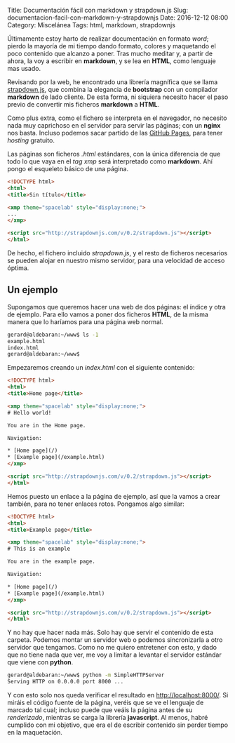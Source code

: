 Title: Documentación fácil con markdown y strapdown.js
Slug: documentacion-facil-con-markdown-y-strapdownjs
Date: 2016-12-12 08:00
Category: Miscelánea
Tags: html, markdown, strapdownjs



Últimamente estoy harto de realizar documentación en formato *word*; pierdo la mayoría de mi tiempo dando formato, colores y maquetando el poco contenido que alcanzo a poner. Tras mucho meditar y, a partir de ahora, la voy a escribir en **markdown**, y se lea en **HTML**, como lenguaje mas usado.

Revisando por la web, he encontrado una librería magnífica que se llama [strapdown.js](http://strapdownjs.com/), que combina la elegancia de **bootstrap** con un compilador **markdown** de lado cliente. De esta forma, ni siquiera necesito hacer el paso previo de convertir mis ficheros **markdown** a **HTML**.

Como plus extra, como el fichero se interpreta en el navegador, no necesito nada muy caprichoso en el servidor para servir las páginas; con un **nginx** nos basta. Incluso podemos sacar partido de las [GitHub Pages](https://pages.github.com/), para tener *hosting* gratuito.

Las páginas son ficheros *.html* estándares, con la única diferencia de que todo lo que vaya en el *tag xmp* será interpretado como **markdown**. Ahí pongo el esqueleto básico de una página.

```html
<!DOCTYPE html>
<html>
<title>Sin título</title>

<xmp theme="spacelab" style="display:none;">
...
</xmp>

<script src="http://strapdownjs.com/v/0.2/strapdown.js"></script>
</html>
```

De hecho, el fichero incluido *strapdown.js*, y el resto de ficheros necesarios se pueden alojar en nuestro mismo servidor, para una velocidad de acceso óptima.

## Un ejemplo

Supongamos que queremos hacer una web de dos páginas: el índice y otra de ejemplo. Para ello vamos a poner dos ficheros **HTML**, de la misma manera que lo haríamos para una página web normal.

```bash
gerard@aldebaran:~/www$ ls -1
example.html
index.html
gerard@aldebaran:~/www$ 
```

Empezaremos creando un *index.html* con el siguiente contenido:

```html
<!DOCTYPE html>
<html>
<title>Home page</title>

<xmp theme="spacelab" style="display:none;">
# Hello world!

You are in the Home page.

Navigation:

* [Home page](/)
* [Example page](/example.html)
</xmp>

<script src="http://strapdownjs.com/v/0.2/strapdown.js"></script>
</html>
```

Hemos puesto un enlace a la página de ejemplo, así que la vamos a crear también, para no tener enlaces rotos. Pongamos algo similar:

```html
<!DOCTYPE html>
<html>
<title>Example page</title>

<xmp theme="spacelab" style="display:none;">
# This is an example

You are in the example page.

Navigation:

* [Home page](/)
* [Example page](/example.html)
</xmp>

<script src="http://strapdownjs.com/v/0.2/strapdown.js"></script>
</html>
```

Y no hay que hacer nada más. Solo hay que servir el contenido de esta carpeta. Podemos montar un servidor web o podemos sincronizarla a otro servidor que tengamos. Como no me quiero entretener con esto, y dado que no tiene nada que ver, me voy a limitar a levantar el servidor estándar que viene con **python**.

```bash
gerard@aldebaran:~/www$ python -m SimpleHTTPServer
Serving HTTP on 0.0.0.0 port 8000 ...
```

Y con esto solo nos queda verificar el resultado en <http://localhost:8000/>. Si miráis el código fuente de la página, veréis que se ve el lenguaje de marcado tal cual; incluso puede que veáis la página antes de su *renderizado*, mientras se carga la librería **javascript**. Al menos, habré cumplido con mi objetivo, que era el de escribir contenido sin perder tiempo en la maquetación.
